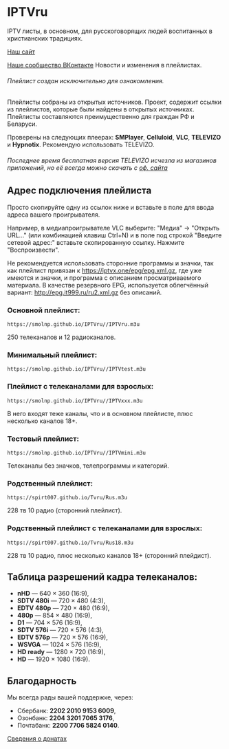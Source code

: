 # IPTVru
IPTV листы, в основном, для русскоговорящих людей воспитанных в христианских традициях.

[Наш сайт](https://smolnp.github.io/IPTVru//index.html)

[Наше сообщество ВКонтакте](https://vk.com/iptvru250) Новости и изменения в плейлистах.

###### Плейлист создан исключительно для ознакомления.
Плейлисты собраны из открытых источников. Проект, содержит ссылки из плейлистов, которые были найдены в открытых источниках. Плейлисты составляются преимущественно для граждан РФ и Беларуси.

Проверены на следующих плеерах: **SMPlayer**, **Celluloid**, **VLC**, **TELEVIZO** и **Hypnotix**. Рекомендую использовать TELEVIZO.
###### Последнее время бесплатная версия TELEVIZO исчезла из магазинов приложений, но её всегда можно скачать с [оф. сайта](https://televizo.net/)

## Адрес подключения плейлиста
Просто скопируйте одну из ссылок ниже и вставьте в поле для ввода адреса вашего проигрывателя.

Например, в медиапроигрывателе VLC выберите: "Медиа" -> "Открыть URL..." (или комбинацией клавиш Ctrl+N) и в поле под строкой "Введите сетевой адрес:" вставьте скопированную ссылку. Нажмите "Воспроизвести".

Не рекомендуется использовать сторонние программы и значки, так как плейлист привязан к https://iptvx.one/epg/epg.xml.gz, где уже имеются и значки, и программа с описанием просматриваемого материала. В качестве резервного EPG, используется облегчённый вариант: http://epg.it999.ru/ru2.xml.gz без описаний.

### Основной плейлист:
```
https://smolnp.github.io/IPTVru//IPTVru.m3u
```
250 телеканалов и 12 радиоканалов.

### Минимальный плейлист: 
```
https://smolnp.github.io/IPTVru//IPTVtest.m3u
```

### Плейлист с телеканалами для взрослых: 
```
https://smolnp.github.io/IPTVru//IPTVххх.m3u
```
В него входят теже каналы, что и в основном плейлисте, плюс несколько каналов 18+.

### Тестовый плейлист: 
```
https://smolnp.github.io/IPTVru//IPTVmini.m3u
```
Телеканалы без значков, телепрограммы и категорий.

### Родственный плейлист:
```
https://spirt007.github.io/Tvru/Rus.m3u
```
228 тв 10 радио (сторонний плейлист).

### Родственный плейлист с телеканалами для взрослых:
```
https://spirt007.github.io/Tvru/Rus18.m3u
```
228 тв 10 радио, плюс несколько каналов 18+ (сторонний плейдист).

## Таблица разрешений кадра телеканалов:
* **nHD** — 640 × 360 (16:9),
* **SDTV 480i** — 720 × 480 (4:3),
* **EDTV 480p** — 720 × 480 (16:9),
* **480p** — 854 × 480 (16:9),
* **D1** — 704 × 576 (16:9),
* **SDTV 576i** — 720 × 576 (4:3),
* **EDTV 576p** — 720 × 576 (16:9),
* **WSVGA** — 1024 × 576 (16:9),
* **HD ready** — 1280 × 720 (16:9),
* **HD** — 1920 × 1080 (16:9).

## Благодарность
Мы всегда рады вашей поддержке, через:
* Сбербанк: **2202 2010 9153 6009**,
* Озонбанк: **2204 3201 7065 3176**,
* Почтабанк: **2200 7706 5824 0140**.

 [Сведения о донатах](https://vk.com/@iptvru250-podderzhka)

